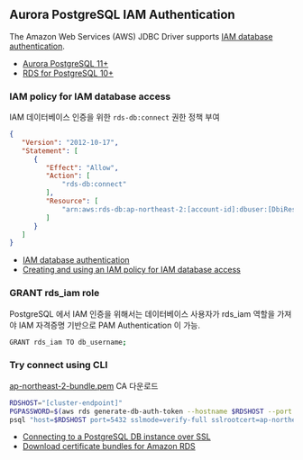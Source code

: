 ## Aurora PostgreSQL IAM Authentication

The Amazon Web Services (AWS) JDBC Driver supports [IAM database authentication](https://github.com/aws/aws-advanced-jdbc-wrapper/blob/main/docs/using-the-jdbc-driver/using-plugins/UsingTheIamAuthenticationPlugin.md).

- [Aurora PostgreSQL 11+](https://docs.aws.amazon.com/ko_kr/AmazonRDS/latest/AuroraUserGuide/Concepts.Aurora_Fea_Regions_DB-eng.Feature.IAMdbauth.html#Concepts.Aurora_Fea_Regions_DB-eng.Feature.IAMdbauth.apg)
- [RDS for PostgreSQL 10+](https://docs.aws.amazon.com/AmazonRDS/latest/UserGuide/Concepts.RDS_Fea_Regions_DB-eng.Feature.IamDatabaseAuthentication.html#Concepts.RDS_Fea_Regions_DB-eng.Feature.IamDatabaseAuthentication.pg)

### IAM policy for IAM database access

IAM 데이터베이스 인증을 위한 `rds-db:connect` 권한 정책 부여

```json
{
   "Version": "2012-10-17",
   "Statement": [
      {
         "Effect": "Allow",
         "Action": [
             "rds-db:connect"
         ],
         "Resource": [
             "arn:aws:rds-db:ap-northeast-2:[account-id]:dbuser:[DbiResourceId or DbClusterResourceId]/[db-username]"
         ]
      }
   ]
}
```

- [IAM database authentication](https://docs.aws.amazon.com/AmazonRDS/latest/AuroraUserGuide/UsingWithRDS.IAMDBAuth.html)
- [Creating and using an IAM policy for IAM database access](https://docs.aws.amazon.com/AmazonRDS/latest/UserGuide/UsingWithRDS.IAMDBAuth.IAMPolicy.html)

### GRANT rds_iam role

PostgreSQL 에서 IAM 인증을 위해서는 데이터베이스 사용자가 rds_iam 역할을 가져야 IAM 자격증명 기반으로 PAM Authentication 이 가능.

```sh
GRANT rds_iam TO db_username;
```

### Try connect using CLI

[ap-northeast-2-bundle.pem](https://truststore.pki.rds.amazonaws.com/ap-northeast-2/ap-northeast-2-bundle.pem) CA 다운로드

```sh
RDSHOST="[cluster-endpoint]"
PGPASSWORD=$(aws rds generate-db-auth-token --hostname $RDSHOST --port 5432 --region ap-northeast-2 --username [db-username] --profile [iam-role-profile])
psql "host=$RDSHOST port=5432 sslmode=verify-full sslrootcert=ap-northeast-2-bundle.pem dbname=[database] user=[db-username] password=$PGPASSWORD" -c "select version()"
```

- [Connecting to a PostgreSQL DB instance over SSL](https://docs.aws.amazon.com/AmazonRDS/latest/UserGuide/PostgreSQL.Concepts.General.SSL.html)
- [Download certificate bundles for Amazon RDS](https://docs.aws.amazon.com/AmazonRDS/latest/UserGuide/UsingWithRDS.SSL.html#UsingWithRDS.SSL.CertificatesDownload)
